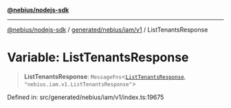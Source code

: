 [**@nebius/nodejs-sdk**](../../../../../README.md)

***

[@nebius/nodejs-sdk](../../../../../README.md) / [generated/nebius/iam/v1](../README.md) / ListTenantsResponse

# Variable: ListTenantsResponse

> **ListTenantsResponse**: `MessageFns`\<[`ListTenantsResponse`](../interfaces/ListTenantsResponse.md), `"nebius.iam.v1.ListTenantsResponse"`\>

Defined in: src/generated/nebius/iam/v1/index.ts:19675
